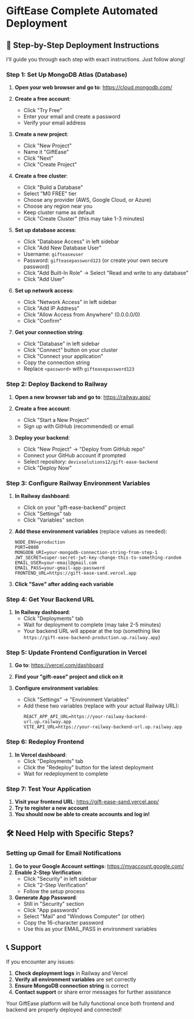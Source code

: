# GiftEase Complete Automated Deployment

## 🚀 Step-by-Step Deployment Instructions

I'll guide you through each step with exact instructions. Just follow along!

### Step 1: Set Up MongoDB Atlas (Database)

1. **Open your web browser and go to**: https://cloud.mongodb.com/

2. **Create a free account**:
   - Click "Try Free"
   - Enter your email and create a password
   - Verify your email address

3. **Create a new project**:
   - Click "New Project"
   - Name it "GiftEase"
   - Click "Next"
   - Click "Create Project"

4. **Create a free cluster**:
   - Click "Build a Database"
   - Select "M0 FREE" tier
   - Choose any provider (AWS, Google Cloud, or Azure)
   - Choose any region near you
   - Keep cluster name as default
   - Click "Create Cluster" (this may take 1-3 minutes)

5. **Set up database access**:
   - Click "Database Access" in left sidebar
   - Click "Add New Database User"
   - Username: `gifteaseuser`
   - Password: `gifteasepassword123` (or create your own secure password)
   - Click "Add Built-In Role" → Select "Read and write to any database"
   - Click "Add User"

6. **Set up network access**:
   - Click "Network Access" in left sidebar
   - Click "Add IP Address"
   - Click "Allow Access from Anywhere" (0.0.0.0/0)
   - Click "Confirm"

7. **Get your connection string**:
   - Click "Database" in left sidebar
   - Click "Connect" button on your cluster
   - Click "Connect your application"
   - Copy the connection string
   - Replace `<password>` with `gifteasepassword123`

### Step 2: Deploy Backend to Railway

1. **Open a new browser tab and go to**: https://railway.app/

2. **Create a free account**:
   - Click "Start a New Project"
   - Sign up with GitHub (recommended) or email

3. **Deploy your backend**:
   - Click "New Project" → "Deploy from GitHub repo"
   - Connect your GitHub account if prompted
   - Select repository: `devixsolutions12/gift-ease-backend`
   - Click "Deploy Now"

### Step 3: Configure Railway Environment Variables

1. **In Railway dashboard**:
   - Click on your "gift-ease-backend" project
   - Click "Settings" tab
   - Click "Variables" section

2. **Add these environment variables** (replace values as needed):
   ```
   NODE_ENV=production
   PORT=8080
   MONGODB_URI=your-mongodb-connection-string-from-step-1
   JWT_SECRET=super-secret-jwt-key-change-this-to-something-random
   EMAIL_USER=your-email@gmail.com
   EMAIL_PASS=your-gmail-app-password
   FRONTEND_URL=https://gift-ease-sand.vercel.app
   ```

3. **Click "Save" after adding each variable**

### Step 4: Get Your Backend URL

1. **In Railway dashboard**:
   - Click "Deployments" tab
   - Wait for deployment to complete (may take 2-5 minutes)
   - Your backend URL will appear at the top (something like `https://gift-ease-backend-production.up.railway.app`)

### Step 5: Update Frontend Configuration in Vercel

1. **Go to**: https://vercel.com/dashboard

2. **Find your "gift-ease" project and click on it**

3. **Configure environment variables**:
   - Click "Settings" → "Environment Variables"
   - Add these two variables (replace with your actual Railway URL):
     ```
     REACT_APP_API_URL=https://your-railway-backend-url.up.railway.app
     VITE_API_URL=https://your-railway-backend-url.up.railway.app
     ```

### Step 6: Redeploy Frontend

1. **In Vercel dashboard**:
   - Click "Deployments" tab
   - Click the "Redeploy" button for the latest deployment
   - Wait for redeployment to complete

### Step 7: Test Your Application

1. **Visit your frontend URL**: https://gift-ease-sand.vercel.app/
2. **Try to register a new account**
3. **You should now be able to create accounts and log in!**

## 🛠️ Need Help with Specific Steps?

### Setting up Gmail for Email Notifications

1. **Go to your Google Account settings**: https://myaccount.google.com/
2. **Enable 2-Step Verification**:
   - Click "Security" in left sidebar
   - Click "2-Step Verification"
   - Follow the setup process
3. **Generate App Password**:
   - Still in "Security" section
   - Click "App passwords"
   - Select "Mail" and "Windows Computer" (or other)
   - Copy the 16-character password
   - Use this as your EMAIL_PASS in environment variables

## 📞 Support

If you encounter any issues:

1. **Check deployment logs** in Railway and Vercel
2. **Verify all environment variables** are set correctly
3. **Ensure MongoDB connection string** is correct
4. **Contact support** or share error messages for further assistance

Your GiftEase platform will be fully functional once both frontend and backend are properly deployed and connected!
